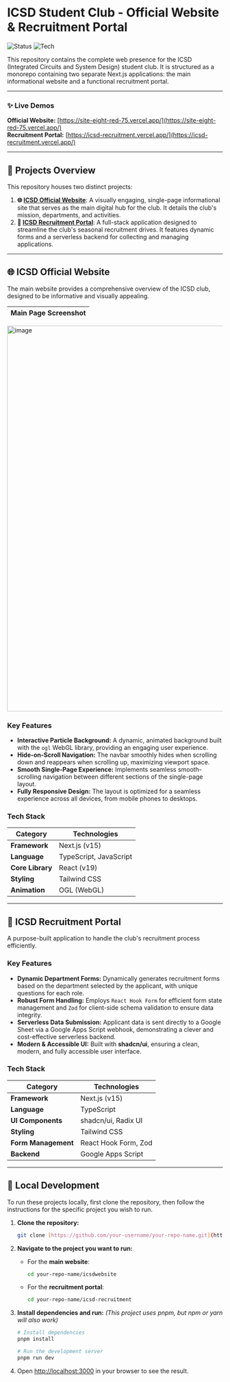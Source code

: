 # ICSD Student Club - Official Website & Recruitment Portal

![Status](https://img.shields.io/badge/status-active-brightgreen)
![Tech](https://img.shields.io/badge/stack-Next.js%20%7C%20TypeScript%20%7C%20Tailwind-blue)

This repository contains the complete web presence for the ICSD (Integrated Circuits and System Design) student club. It is structured as a monorepo containing two separate Next.js applications: the main informational website and a functional recruitment portal.

---

### ✨ Live Demos

**Official Website:** [https://site-eight-red-75.vercel.app/](https://site-eight-red-75.vercel.app/)  
**Recruitment Portal:** [https://icsd-recruitment.vercel.app/](https://icsd-recruitment.vercel.app/)

---

## 🚀 Projects Overview

This repository houses two distinct projects:

1. **🌐 [ICSD Official Website](https://site-eight-red-75.vercel.app/)**: A visually engaging, single-page informational site that serves as the main digital hub for the club. It details the club's mission, departments, and activities.  
2. **📝 [ICSD Recruitment Portal](https://icsd-recruitment.vercel.app/)**: A full-stack application designed to streamline the club's seasonal recruitment drives. It features dynamic forms and a serverless backend for collecting and managing applications.


---

## 🌐 ICSD Official Website

The main website provides a comprehensive overview of the ICSD club, designed to be informative and visually appealing.

| Main Page Screenshot |
| :------------------: |
<img width="1895" height="900" alt="image" src="https://github.com/user-attachments/assets/1850c14b-762f-4fa8-ae06-9834d6e1ae3b" />


### Key Features

* **Interactive Particle Background:** A dynamic, animated background built with the `ogl` WebGL library, providing an engaging user experience.
* **Hide-on-Scroll Navigation:** The navbar smoothly hides when scrolling down and reappears when scrolling up, maximizing viewport space.
* **Smooth Single-Page Experience:** Implements seamless smooth-scrolling navigation between different sections of the single-page layout.
* **Fully Responsive Design:** The layout is optimized for a seamless experience across all devices, from mobile phones to desktops.

### Tech Stack

| Category | Technologies |
|---|---|
| **Framework** | Next.js (v15) |
| **Language** | TypeScript, JavaScript |
| **Core Library** | React (v19) |
| **Styling** | Tailwind CSS |
| **Animation** | OGL (WebGL) |

---

## 📝 ICSD Recruitment Portal

A purpose-built application to handle the club's recruitment process efficiently.

### Key Features

* **Dynamic Department Forms:** Dynamically generates recruitment forms based on the department selected by the applicant, with unique questions for each role.
* **Robust Form Handling:** Employs `React Hook Form` for efficient form state management and `Zod` for client-side schema validation to ensure data integrity.
* **Serverless Data Submission:** Applicant data is sent directly to a Google Sheet via a Google Apps Script webhook, demonstrating a clever and cost-effective serverless backend.
* **Modern & Accessible UI:** Built with **shadcn/ui**, ensuring a clean, modern, and fully accessible user interface.

### Tech Stack

| Category | Technologies |
|---|---|
| **Framework** | Next.js (v15) |
| **Language** | TypeScript |
| **UI Components** | shadcn/ui, Radix UI |
| **Styling** | Tailwind CSS |
| **Form Management**| React Hook Form, Zod |
| **Backend** | Google Apps Script |

---

## 📂 Local Development

To run these projects locally, first clone the repository, then follow the instructions for the specific project you wish to run.

1.  **Clone the repository:**
    ```bash
    git clone [https://github.com/your-username/your-repo-name.git](https://github.com/your-username/your-repo-name.git)
    ```

2.  **Navigate to the project you want to run:**

    * For the **main website**:
        ```bash
        cd your-repo-name/icsdwebsite
        ```
    * For the **recruitment portal**:
        ```bash
        cd your-repo-name/icsd-recruitment
        ```

3.  **Install dependencies and run:**
    *(This project uses pnpm, but npm or yarn will also work)*
    ```bash
    # Install dependencies
    pnpm install

    # Run the development server
    pnpm run dev
    ```

4.  Open [http://localhost:3000](http://localhost:3000) in your browser to see the result.
